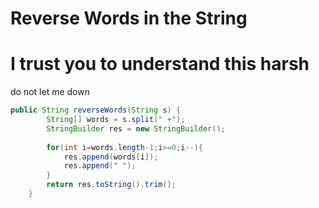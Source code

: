 # Reverse Words in the String

# I trust you to understand this harsh

do not let me down

```java
public String reverseWords(String s) {
        String[] words = s.split(" +");
        StringBuilder res = new StringBuilder();
        
        for(int i=words.length-1;i>=0;i--){
            res.append(words[i]);
            res.append(" ");
        }
        return res.toString().trim();
    }
```